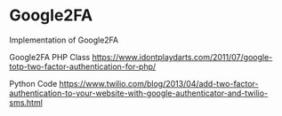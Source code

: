 Google2FA
=========

Implementation of Google2FA

Google2FA PHP Class
https://www.idontplaydarts.com/2011/07/google-totp-two-factor-authentication-for-php/

Python Code
https://www.twilio.com/blog/2013/04/add-two-factor-authentication-to-your-website-with-google-authenticator-and-twilio-sms.html
